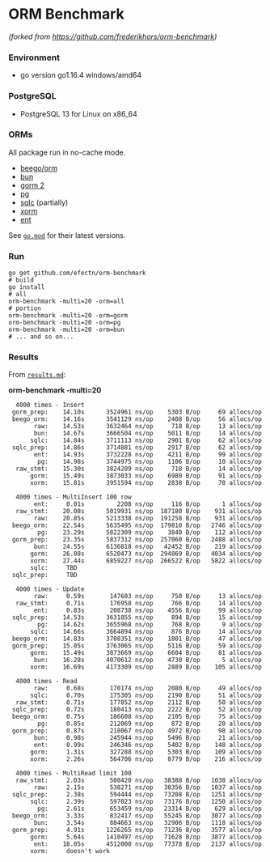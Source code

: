 # ORM Benchmark

_(forked from https://github.com/frederikhors/orm-benchmark)_

### Environment

- go version go1.16.4 windows/amd64

### PostgreSQL

- PostgreSQL 13 for Linux on x86_64

### ORMs

All package run in no-cache mode.

- [beego/orm](https://github.com/astaxie/beego/tree/master/orm)
- [bun](https://github.com/uptrace/bun)
- [gorm 2](https://github.com/go-gorm/gorm)
- [pg](https://github.com/go-pg/pg)
- [sqlc](https://github.com/kyleconroy/sqlc) (partially)
- [xorm](https://github.com/xormplus/xorm)
- [ent](https://github.com/ent/ent)

See [`go.mod`](https://github.com/efectn/orm-benchmark/blob/master/go.mod) for their latest versions.

### Run

```shell
go get github.com/efectn/orm-benchmark
# build
go install
# all
orm-benchmark -multi=20 -orm=all
# portion
orm-benchmark -multi=20 -orm=gorm
orm-benchmark -multi=20 -orm=pg
orm-benchmark -multi=20 -orm=bun
# ... and so on...
```

### Results

From [`results.md`](https://github.com/efectn/orm-benchmark/tree/master/results.md):

**orm-benchmark -multi=20**

```
  4000 times - Insert
 gorm_prep:    14.10s      3524961 ns/op    5303 B/op     69 allocs/op
 beego_orm:    14.16s      3541129 ns/op    2408 B/op     56 allocs/op
       raw:    14.53s      3632464 ns/op     718 B/op     13 allocs/op
       bun:    14.67s      3666504 ns/op    5011 B/op     14 allocs/op
      sqlc:    14.84s      3711113 ns/op    2901 B/op     62 allocs/op
 sqlc_prep:    14.86s      3714881 ns/op    2917 B/op     62 allocs/op
       ent:    14.93s      3732228 ns/op    4211 B/op     99 allocs/op
        pg:    14.98s      3744975 ns/op    1106 B/op     10 allocs/op
  raw_stmt:    15.30s      3824209 ns/op     718 B/op     14 allocs/op
      gorm:    15.49s      3873033 ns/op    6980 B/op     91 allocs/op
      xorm:    15.81s      3951594 ns/op    2838 B/op     78 allocs/op

  4000 times - MultiInsert 100 row
       ent:     0.01s         2208 ns/op     116 B/op      1 allocs/op
  raw_stmt:    20.08s      5019931 ns/op  187180 B/op    931 allocs/op
       raw:    20.85s      5213338 ns/op  191258 B/op    931 allocs/op
 beego_orm:    22.54s      5635495 ns/op  179810 B/op   2746 allocs/op
        pg:    23.29s      5822309 ns/op    3840 B/op    112 allocs/op
 gorm_prep:    23.35s      5837312 ns/op  257060 B/op   2488 allocs/op
       bun:    24.55s      6136818 ns/op   42452 B/op    219 allocs/op
      gorm:    26.08s      6520473 ns/op  294869 B/op   4034 allocs/op
      xorm:    27.44s      6859227 ns/op  266522 B/op   5822 allocs/op
      sqlc:     TBD
 sqlc_prep:     TBD

  4000 times - Update
       raw:     0.59s       147603 ns/op     750 B/op     13 allocs/op
  raw_stmt:     0.71s       176958 ns/op     766 B/op     14 allocs/op
       ent:     0.83s       208738 ns/op    4556 B/op     99 allocs/op
 sqlc_prep:    14.53s      3631855 ns/op     894 B/op     15 allocs/op
        pg:    14.62s      3655968 ns/op     768 B/op      9 allocs/op
      sqlc:    14.66s      3664894 ns/op     876 B/op     14 allocs/op
 beego_orm:    14.83s      3708351 ns/op    1801 B/op     47 allocs/op
 gorm_prep:    15.05s      3763065 ns/op    5116 B/op     59 allocs/op
      gorm:    15.49s      3873669 ns/op    6604 B/op     81 allocs/op
       bun:    16.28s      4070612 ns/op    4730 B/op      5 allocs/op
      xorm:    16.69s      4173309 ns/op    2889 B/op    105 allocs/op

  4000 times - Read
       raw:     0.68s       170174 ns/op    2080 B/op     49 allocs/op
      sqlc:     0.70s       175305 ns/op    2190 B/op     51 allocs/op
  raw_stmt:     0.71s       177852 ns/op    2112 B/op     50 allocs/op
 sqlc_prep:     0.72s       180413 ns/op    2222 B/op     52 allocs/op
 beego_orm:     0.75s       186608 ns/op    2105 B/op     75 allocs/op
        pg:     0.85s       212069 ns/op     872 B/op     20 allocs/op
 gorm_prep:     0.87s       218067 ns/op    4972 B/op     98 allocs/op
       bun:     0.98s       245944 ns/op    5496 B/op     21 allocs/op
       ent:     0.99s       246346 ns/op    5402 B/op    148 allocs/op
      gorm:     1.31s       327288 ns/op    5303 B/op    109 allocs/op
      xorm:     2.26s       564706 ns/op    8779 B/op    216 allocs/op

  4000 times - MultiRead limit 100
  raw_stmt:     2.03s       508420 ns/op   38388 B/op   1038 allocs/op
       raw:     2.15s       538271 ns/op   38356 B/op   1037 allocs/op
 sqlc_prep:     2.38s       594444 ns/op   73208 B/op   1251 allocs/op
      sqlc:     2.39s       597023 ns/op   73176 B/op   1250 allocs/op
        pg:     2.61s       653459 ns/op   23314 B/op    629 allocs/op
 beego_orm:     3.33s       832417 ns/op   55245 B/op   3077 allocs/op
       bun:     3.54s       884663 ns/op   32906 B/op   1118 allocs/op
 gorm_prep:     4.91s      1226265 ns/op   71236 B/op   3577 allocs/op
      gorm:     5.64s      1410497 ns/op   71628 B/op   3877 allocs/op
       ent:    18.05s      4512000 ns/op   77378 B/op   2137 allocs/op
      xorm:     doesn't work
```
